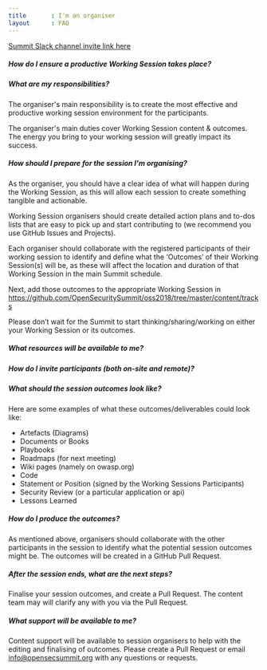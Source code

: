 ```yaml
---
title       : I'm an organiser
layout      : FAQ
---
```

   <a href="https://join.slack.com/t/os-summit/shared_invite/enQtMzY4NTk4MzYxNDExLTZjMDFlNDc5YTBkNDU1ZWM5NjM2MDNlZjI0Njc5MDc1NDljOGZjMjliYzNkOTA3OWEyMzczMzI2MjgyYzZlMzc" class="remote_participant"> Summit Slack channel invite link <span>here</span></a>
   

##### How do I ensure a productive Working Session takes place?


  
  
##### What are my responsibilities?
The organiser's main responsibility is to create the most effective and productive working session environment for the participants.

The organiser's main duties cover Working Session content & outcomes. The energy you bring to your working session will greatly impact its success.
  
##### How should I prepare for the session I'm organising?
As the organiser, you should have a clear idea of what will happen during the Working Session, as this will allow each session to create something tangible and actionable.

Working Session organisers should create detailed action plans and to-dos lists that are easy to pick up and start contributing to (we recommend you use GitHub Issues and Projects).

Each organiser should collaborate with the registered participants of their working session to identify and define what the ‘Outcomes’ of their Working Session(s) will be, as these will affect the location and duration of that Working Session in the main Summit schedule.

Next, add those outcomes to the appropriate Working Session in https://github.com/OpenSecuritySummit/oss2018/tree/master/content/tracks

Please don’t wait for the Summit to start thinking/sharing/working on either your Working Session or its outcomes.
  
##### What resources will be available to me?
  
##### How do I invite participants (both on-site and remote)?
  
##### What should the session outcomes look like?
Here are some examples of what these outcomes/deliverables could look like:

* Artefacts (Diagrams)
* Documents or Books
* Playbooks
* Roadmaps (for next meeting)
* Wiki pages (namely on owasp.org)
* Code
* Statement or Position (signed by the Working Sessions Participants)
* Security Review (or a particular application or api)
* Lessons Learned
  
##### How do I produce the outcomes?

As mentioned above, organisers should collaborate with the other participants in the session to identify what the potential session outcomes might be. The outcomes will be created in a GitHub Pull Request.

##### After the session ends, what are the next steps?
Finalise your session outcomes, and create a Pull Request. The content team may will clarify any with you via the Pull Request.
  
##### What support will be available to me?
Content support will be available to session organisers to help with the editing and finalising of outcomes. 
Please create a Pull Request or email info@opensecsummit.org with any questions or requests.

